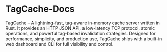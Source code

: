 # TagCache-Docs
TagCache – A lightning-fast, tag-aware in-memory cache server written in Rust. It provides an HTTP JSON API, a low-latency TCP protocol, atomic operations, and powerful tag-based invalidation strategies. Designed for performance, simplicity, and production use, TagCache ships with a built-in web dashboard and CLI for full visibility and control.
